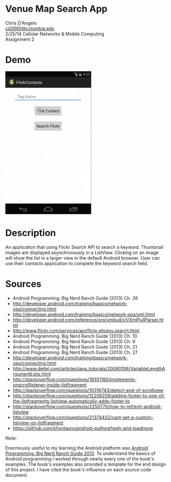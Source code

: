 Venue Map Search App
===================

Chris D'Angelo  
cd2665@columbia.edu  
2/25/14
Cellular Networks & Mobile Computing  
Assignment 2

Demo
====
![alt tag](github-assets/quick-tour.gif)

Description
==========

An application that using Flickr Search API to search a keyword.
Thumbnail images are displayed asynchronously in a ListView. Clicking
on an image will show the list in a larger view in the default Android
browser. User can use their contacts application to complete the keyword
search field.

Sources
=======

* Android Programming: Big Nerd Ranch Guide (2013) Ch. 26
* http://developer.android.com/training/basics/network-ops/connecting.html
* http://developer.android.com/training/basics/network-ops/xml.html
* http://developer.android.com/reference/org/xmlpull/v1/XmlPullParser.html
* http://www.flickr.com/services/api/flickr.photos.search.html
* Android Programming: Big Nerd Ranch Guide (2013) Ch. 10
* Android Programming: Big Nerd Ranch Guide (2013) Ch. 9
* Android Programming: Big Nerd Ranch Guide (2013) Ch. 21
* Android Programming: Big Nerd Ranch Guide (2013) Ch. 27
* http://developer.android.com/training/basics/network-ops/connecting.html
* http://www.deitel.com/articles/java_tutorials/20060106/VariableLengthArgumentLists.html
* http://stackoverflow.com/questions/19351160/implements-onscrolllistener-inside-listfragment
* http://stackoverflow.com/questions/10316743/detect-end-of-scrollview
* http://stackoverflow.com/questions/12206259/adding-footer-to-one-of-the-listfragments-listview-automatically-adds-footer-to
* http://stackoverflow.com/questions/2250770/how-to-refresh-android-listview
* http://stackoverflow.com/questions/21374432/cant-set-a-custom-listview-on-listfragment
* https://github.com/shontauro/android-pulltorefresh-and-loadmore

Note:

Enormously useful to my learning the Android platform was [Android Programming: Big Nerd Ranch Guide 2013](http://www.bignerdranch.com/book/android_the_big_nerd_ranch_guide). To understand the basics of Android programming I worked through nearly every one of the book's examples. The book's examples also provided a template for the end design of this project. I have cited the book's influence on each source code document.
